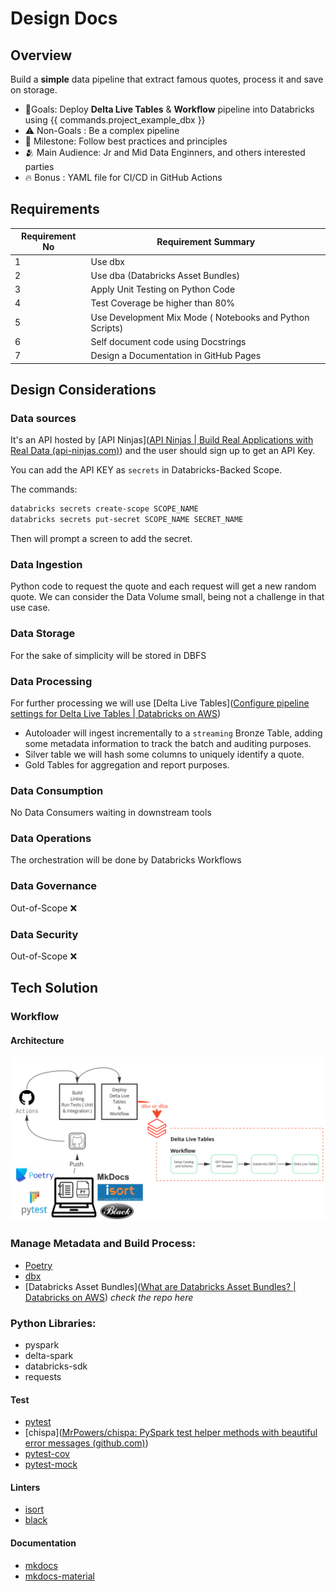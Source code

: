 # Design Docs

## Overview

Build a **simple** data pipeline that extract famous quotes, process it and save on storage.

- 🎯Goals: Deploy **Delta Live Tables** & **Workflow** pipeline into Databricks using {{ commands.project_example_dbx }}
- ⚠️ Non-Goals : Be a complex pipeline
- 🌟 Milestone: Follow best practices and principles
- 🫂 Main Audience: Jr and Mid Data Enginners, and others interested parties
- 🔥 Bonus : YAML file for CI/CD in GitHub Actions

## Requirements

| Requirement No | Requirement Summary                                      |
| -------------- | -------------------------------------------------------- |
| 1              | Use dbx                                                  |
| 2              | Use dba (Databricks Asset Bundles)                       |
| 3              | Apply Unit Testing on Python Code                        |
| 4              | Test Coverage be higher than 80%                         |
| 5              | Use Development Mix Mode ( Notebooks and Python Scripts) |
| 6              | Self document code using Docstrings                      |
| 7              | Design a Documentation in GitHub Pages                   |


## Design Considerations

### Data sources
It's an API hosted by [API Ninjas]([API Ninjas | Build Real Applications with Real Data (api-ninjas.com)](https://api-ninjas.com/)) and the user should sign up to get an API Key.

You can add the API KEY as `secrets` in Databricks-Backed Scope.

The commands:
```bash
databricks secrets create-scope SCOPE_NAME
databricks secrets put-secret SCOPE_NAME SECRET_NAME
```

Then will prompt a screen to add the secret.

### Data Ingestion
Python code to request the quote and each request will get a new random quote. We can consider the  Data Volume small, being not a challenge in that use case.

### Data Storage
For the sake of simplicity will be stored in DBFS

### Data Processing
For further processing we will use [Delta Live Tables]([Configure pipeline settings for Delta Live Tables | Databricks on AWS](https://docs.databricks.com/en/delta-live-tables/settings.html))

- Autoloader will ingest incrementally to a `streaming` Bronze Table, adding some metadata information to track the batch and auditing purposes.
- Silver table we will hash some columns to uniquely identify a quote.
- Gold Tables for aggregation and report purposes.

### Data Consumption
No Data Consumers waiting in downstream tools

### Data Operations
The orchestration will be done by Databricks Workflows

### Data Governance
Out-of-Scope ❌

### Data Security
Out-of-Scope ❌


## Tech Solution

### Workflow

#### Architecture

![Architecture](./assets/dbx_or_dba.png)

### Manage Metadata and Build Process:
- [Poetry](https://python-poetry.org/)
- [dbx](https://dbx.readthedocs.io/en/latest/)
- [Databricks Asset Bundles]([What are Databricks Asset Bundles? | Databricks on AWS](https://docs.databricks.com/en/dev-tools/bundles/index.html))  *check the repo here*

### Python Libraries:
 - pyspark
 - delta-spark
 - databricks-sdk
 - requests


#### Test
 - [pytest](https://pypi.org/project/pytest/)
 - [chispa]([MrPowers/chispa: PySpark test helper methods with beautiful error messages (github.com)](https://github.com/MrPowers/chispa))
 - [pytest-cov](https://pypi.org/project/pytest-cov/)
 - [pytest-mock](https://pypi.org/project/pytest-mock/)

#### Linters
 - [isort](https://pypi.org/project/isort/)
 - [black](https://pypi.org/project/black/)

#### Documentation
 - [mkdocs](https://pypi.org/project/mkdocs/)
 - [mkdocs-material](https://pypi.org/project/mkdocs-material/)

